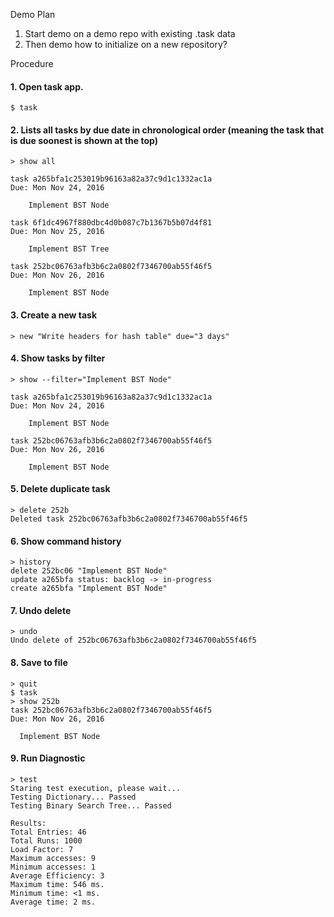 
Demo Plan

1. Start demo on a demo repo with existing .task data
2. Then demo how to initialize on a new repository?


Procedure

#### 1. Open task app.
```
$ task
```

#### 2. Lists all tasks by due date in chronological order (meaning the task that is due soonest is shown at the top)

```
> show all

task a265bfa1c253019b96163a82a37c9d1c1332ac1a
Due: Mon Nov 24, 2016

	Implement BST Node

task 6f1dc4967f880dbc4d0b087c7b1367b5b07d4f81
Due: Mon Nov 25, 2016

	Implement BST Tree

task 252bc06763afb3b6c2a0802f7346700ab55f46f5
Due: Mon Nov 26, 2016

	Implement BST Node
```
#### 3. Create a new task

```
> new "Write headers for hash table" due="3 days"
```

#### 4. Show tasks by filter
```
> show --filter="Implement BST Node"

task a265bfa1c253019b96163a82a37c9d1c1332ac1a
Due: Mon Nov 24, 2016

	Implement BST Node

task 252bc06763afb3b6c2a0802f7346700ab55f46f5
Due: Mon Nov 26, 2016

	Implement BST Node
```
#### 5. Delete duplicate task
```
> delete 252b
Deleted task 252bc06763afb3b6c2a0802f7346700ab55f46f5
```
#### 6. Show command history
```
> history
delete 252bc06 "Implement BST Node"
update a265bfa status: backlog -> in-progress
create a265bfa "Implement BST Node"
```
#### 7. Undo delete
```
> undo
Undo delete of 252bc06763afb3b6c2a0802f7346700ab55f46f5
```

#### 8. Save to file
```
> quit
$ task
> show 252b
task 252bc06763afb3b6c2a0802f7346700ab55f46f5
Due: Mon Nov 26, 2016

  Implement BST Node

```

#### 9. Run Diagnostic
```
> test
Staring test execution, please wait...
Testing Dictionary... Passed
Testing Binary Search Tree... Passed

Results:
Total Entries: 46
Total Runs: 1000
Load Factor: 7
Maximum accesses: 9
Minimum accesses: 1
Average Efficiency: 3
Maximum time: 546 ms.
Minimum time: <1 ms.
Average time: 2 ms.
```
